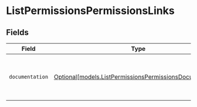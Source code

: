 # ListPermissionsPermissionsLinks


## Fields

| Field                                                                                                            | Type                                                                                                             | Required                                                                                                         | Description                                                                                                      |
| ---------------------------------------------------------------------------------------------------------------- | ---------------------------------------------------------------------------------------------------------------- | ---------------------------------------------------------------------------------------------------------------- | ---------------------------------------------------------------------------------------------------------------- |
| `documentation`                                                                                                  | [Optional[models.ListPermissionsPermissionsDocumentation]](../models/listpermissionspermissionsdocumentation.md) | :heavy_minus_sign:                                                                                               | The URL to the generic Mollie API error handling guide.                                                          |